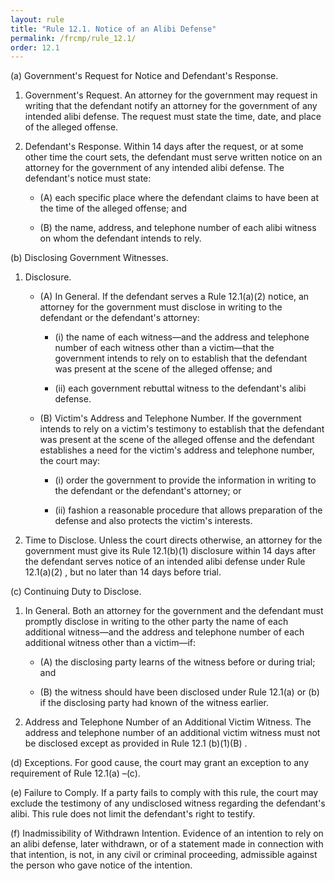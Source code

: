 ```yaml
---
layout: rule
title: "Rule 12.1. Notice of an Alibi Defense"
permalink: /frcmp/rule_12.1/
order: 12.1
---
```


(a) Government's Request for Notice and Defendant's Response.


1. Government's Request. An attorney for the government may request in writing that the defendant notify an attorney for the government of any intended alibi defense. The request must state the time, date, and place of the alleged offense.


2. Defendant's Response. Within 14 days after the request, or at some other time the court sets, the defendant must serve written notice on an attorney for the government of any intended alibi defense. The defendant's notice must state:


    - (A) each specific place where the defendant claims to have been at the time of the alleged offense; and


    - (B) the name, address, and telephone number of each alibi witness on whom the defendant intends to rely.


(b) Disclosing Government Witnesses.


1. Disclosure.


    - (A) In General. If the defendant serves a Rule 12.1(a)(2) notice, an attorney for the government must disclose in writing to the defendant or the defendant's attorney:


        - (i) the name of each witness—and the address and telephone number of each witness other than a victim—that the government intends to rely on to establish that the defendant was present at the scene of the alleged offense; and


        - (ii) each government rebuttal witness to the defendant's alibi defense.


    - (B) Victim's Address and Telephone Number. If the government intends to rely on a victim's testimony to establish that the defendant was present at the scene of the alleged offense and the defendant establishes a need for the victim's address and telephone number, the court may:


        - (i) order the government to provide the information in writing to the defendant or the defendant's attorney; or


        - (ii) fashion a reasonable procedure that allows preparation of the defense and also protects the victim's interests.


2. Time to Disclose. Unless the court directs otherwise, an attorney for the government must give its Rule 12.1(b)(1) disclosure within 14 days after the defendant serves notice of an intended alibi defense under Rule 12.1(a)(2) , but no later than 14 days before trial.


(c) Continuing Duty to Disclose.


1. In General. Both an attorney for the government and the defendant must promptly disclose in writing to the other party the name of each additional witness—and the address and telephone number of each additional witness other than a victim—if:


    - (A) the disclosing party learns of the witness before or during trial; and


    - (B) the witness should have been disclosed under Rule 12.1(a) or (b) if the disclosing party had known of the witness earlier.


2. Address and Telephone Number of an Additional Victim Witness. The address and telephone number of an additional victim witness must not be disclosed except as provided in Rule 12.1 (b)(1)(B) .


(d) Exceptions. For good cause, the court may grant an exception to any requirement of Rule 12.1(a) –(c).


(e) Failure to Comply. If a party fails to comply with this rule, the court may exclude the testimony of any undisclosed witness regarding the defendant's alibi. This rule does not limit the defendant's right to testify.


(f) Inadmissibility of Withdrawn Intention. Evidence of an intention to rely on an alibi defense, later withdrawn, or of a statement made in connection with that intention, is not, in any civil or criminal proceeding, admissible against the person who gave notice of the intention.
